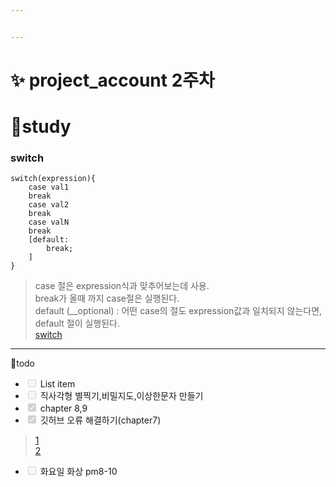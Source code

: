 ```yaml
---


---
```


<h1 id="✨-project_account-2주차">✨ project_account 2주차</h1>
<h1 id="👥study">👥study</h1>
<h3 id="switch">switch</h3>
<pre><code>switch(expression){
    case val1
    break
    case val2
    break
    case valN
    break
    [default: 
	    break;
    ]
}
</code></pre>
<blockquote>
<p>case 절은 expression식과 맞추어보는데  사용.<br>
break가 올때 까지 case절은 실행된다.<br>
default       (__optional) : 어떤 case의 절도 expression값과 일치되지 않는다면, default 절이 실행된다.<br>
<a href="https://developer.mozilla.org/ko/docs/Web/JavaScript/Reference/Statements/switch">switch</a></p>
</blockquote>
<hr>
<p>💪todo</p>
<ul>
<li class="task-list-item"><input type="checkbox" class="task-list-item-checkbox" disabled=""> List item</li>
<li class="task-list-item"><input type="checkbox" class="task-list-item-checkbox" disabled=""> 직사각형 별찍기,비밀지도,이상한문자 만들기</li>
<li class="task-list-item"><input type="checkbox" class="task-list-item-checkbox" checked="true" disabled=""> chapter 8,9</li>
<li class="task-list-item"><input type="checkbox" class="task-list-item-checkbox" checked="true" disabled=""> 깃허브 오류 해결하기(chapter7)</li>
</ul>
<blockquote>
<p><a href="https://dabo-dev.tistory.com/13">1</a><br>
<a href="https://blog.jaeyoon.io/2018/01/git-crlf.html">2</a></p>
</blockquote>
<ul>
<li class="task-list-item"><input type="checkbox" class="task-list-item-checkbox" disabled=""> 화요일 화상 pm8-10</li>
</ul>

